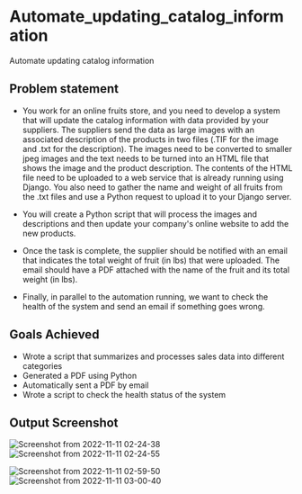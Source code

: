 # Automate_updating_catalog_information
Automate updating catalog information

## Problem statement
* You work for an online fruits store, and you need to develop a system that will update the catalog information with data provided by your suppliers. The suppliers send the data as large images with an associated description of the products in two files (.TIF for the image and .txt for the description). The images need to be converted to smaller jpeg images and the text needs to be turned into an HTML file that shows the image and the product description. The contents of the HTML file need to be uploaded to a web service that is already running using Django. You also need to gather the name and weight of all fruits from the .txt files and use a Python request to upload it to your Django server.

* You will create a Python script that will process the images and descriptions and then update your company's online website to add the new products.

* Once the task is complete, the supplier should be notified with an email that indicates the total weight of fruit (in lbs) that were uploaded. The email should have a PDF attached with the name of the fruit and its total weight (in lbs).

* Finally, in parallel to the automation running, we want to check the health of the system and send an email if something goes wrong.

## Goals Achieved
* Wrote a script that summarizes and processes sales data into different categories
* Generated a PDF using Python
* Automatically sent a PDF by email
* Wrote a script to check the health status of the system

## Output Screenshot
![Screenshot from 2022-11-11 02-24-38](https://user-images.githubusercontent.com/43042767/201209693-6a8f9a98-d2a5-42e8-b48e-9e1d996a84d0.png)
![Screenshot from 2022-11-11 02-24-55](https://user-images.githubusercontent.com/43042767/201209699-13e8a02a-fa40-44ec-b0d9-f7025f3db965.png)

![Screenshot from 2022-11-11 02-59-50](https://user-images.githubusercontent.com/43042767/201210077-f35070a1-f106-4120-9679-81319ab3db7c.png)
![Screenshot from 2022-11-11 03-00-40](https://user-images.githubusercontent.com/43042767/201210083-e99880e5-78db-4589-94e2-db9f5643bb7c.png)
